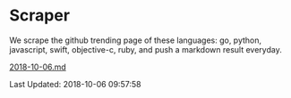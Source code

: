 # Scraper

We scrape the github trending page of these languages: go, python, javascript, swift, objective-c, ruby, and push a markdown result everyday.

[2018-10-06.md](https://github.com/henson/Scraper/blob/master/2018-10-06.md)

Last Updated: 2018-10-06 09:57:58